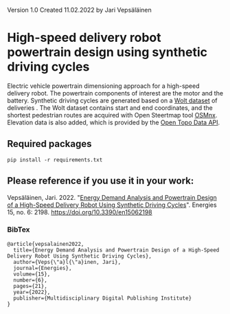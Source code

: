 Version 1.0
Created 11.02.2022
by Jari Vepsäläinen

# High-speed delivery robot powertrain design using synthetic driving cycles
Electric vehicle powertrain dimensioning approach for a high-speed delivery robot.
The powertrain components of interest are the motor and the battery.
Synthetic driving cycles are generated based on a [Wolt dataset](https://github.com/woltapp/data-science-summer-intern-2021) of deliveries .
The Wolt dataset contains start and end coordinates, and the shortest pedestrian routes are acquired with Open Steertmap tool [OSMnx](https://github.com/gboeing/osmnx).
Elevation data is also added, which is provided by the [Open Topo Data API](https://www.opentopodata.org/).

## Required packages
```
pip install -r requirements.txt
```

## Please reference if you use it in your work:

Vepsäläinen, Jari. 2022. "[Energy Demand Analysis and Powertrain Design of a High-Speed Delivery Robot Using Synthetic Driving Cycles](https://www.mdpi.com/1996-1073/15/6/2198)". Energies 15, no. 6: 2198. https://doi.org/10.3390/en15062198

### BibTex

```
@article{vepsalainen2022,
  title={Energy Demand Analysis and Powertrain Design of a High-Speed Delivery Robot Using Synthetic Driving Cycles},
  author={Veps{\"a}l{\"a}inen, Jari},
  journal={Energies},
  volume={15},
  number={6},
  pages={21},
  year={2022},
  publisher={Multidisciplinary Digital Publishing Institute}
}
```



